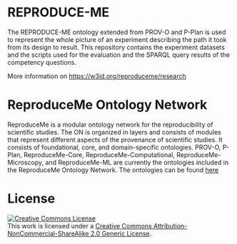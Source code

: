 # REPRODUCE-ME
The REPRODUCE-ME ontology extended from PROV-O and P-Plan is used to represent the whole picture of an experiment describing the path it took from its design to result.
This repository contains the experiment datasets and the scripts used for the evaluation and the SPARQL query results of the competency questions.

More information on https://w3id.org/reproduceme/research

# ReproduceMe Ontology Network
ReproduceMe is a modular ontology network for the reproducibility of scientific studies. 
The ON is organized in layers and consists of modules that represent different aspects of the provenance of scientific studies.
It consists of foundational, core, and domain-specific ontologies.
PROV-O, P-Plan, ReproduceMe-Core, ReproduceMe-Computational, ReproduceMe-Microscopy, and ReproduceMe-ML are currently the ontologies included in the ReproduceMe Ontology Network. The ontologies can be found [here](https://github.com/Sheeba-Samuel/REPRODUCE-ME/tree/master/ReproduceMeOntologyNetwork)
# License
<a rel="license" href="http://creativecommons.org/licenses/by-nc-sa/2.0/"><img alt="Creative Commons License" style="border-width:0" src="https://i.creativecommons.org/l/by-nc-sa/2.0/88x31.png" /></a><br />This work is licensed under a <a rel="license" href="http://creativecommons.org/licenses/by-nc-sa/2.0/">Creative Commons Attribution-NonCommercial-ShareAlike 2.0 Generic License</a>.
